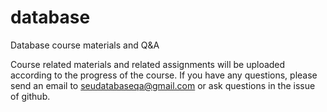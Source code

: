 # database
Database course materials and Q&amp;A

Course related materials and related assignments will be uploaded according to the progress of the course. If you have any questions, please send an email to seudatabaseqa@gmail.com or ask questions in the issue of github.